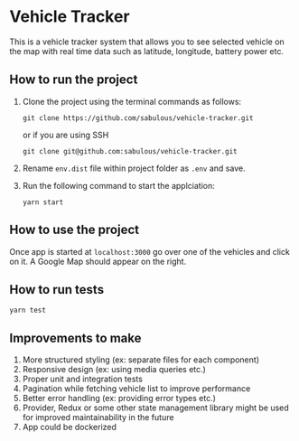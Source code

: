 # Vehicle Tracker

This is a vehicle tracker system that allows you to see selected vehicle on the map with real time data such as latitude, longitude, battery power etc.

## How to run the project

1. Clone the project using the terminal commands as follows:

    `git clone https://github.com/sabulous/vehicle-tracker.git`
    
    or if you are using SSH
    
    `git clone git@github.com:sabulous/vehicle-tracker.git`

2. Rename `env.dist` file within project folder as `.env` and save.

3. Run the following command to start the applciation:

    `yarn start`
    
## How to use the project

Once app is started at `localhost:3000` go over one of the vehicles and click on it. A Google Map should appear on the right.

## How to run tests

    yarn test

## Improvements to make

1. More structured styling (ex: separate files for each component)
2. Responsive design (ex: using media queries etc.)
3. Proper unit and integration tests
4. Pagination while fetching vehicle list to improve performance
5. Better error handling (ex: providing error types etc.)
6. Provider, Redux or some other state management library might be used for improved maintainability in the future
7. App could be dockerized
